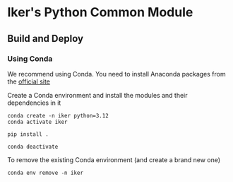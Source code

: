 # Iker's Python Common Module

## Build and Deploy

### Using Conda

We recommend using Conda. You need to install Anaconda packages from
the [official site](https://www.anaconda.com/products/distribution)

Create a Conda environment and install the modules and their dependencies in it

```shell
conda create -n iker python=3.12
conda activate iker

pip install .

conda deactivate
```

To remove the existing Conda environment (and create a brand new one)

```shell
conda env remove -n iker
```
